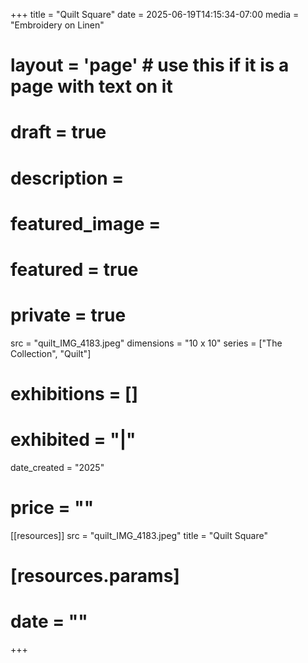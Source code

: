 +++
title = "Quilt Square"
date = 2025-06-19T14:15:34-07:00
media = "Embroidery on Linen"
# layout = 'page' # use this if it is a page with text on it
# draft = true
# description = 
# featured_image = 
# featured = true
# private = true
src = "quilt_IMG_4183.jpeg"
dimensions = "10 x 10"
series = ["The Collection", "Quilt"]
# exhibitions = []
# exhibited = "|"
date_created = "2025"
# price = ""
[[resources]]
  src = "quilt_IMG_4183.jpeg"
  title = "Quilt Square"
#   [resources.params]
#   date = ""
+++